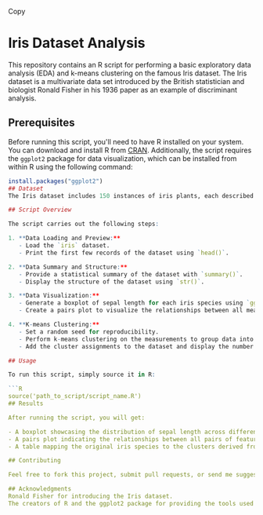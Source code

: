 Copy
# Iris Dataset Analysis

This repository contains an R script for performing a basic exploratory data analysis (EDA) and k-means clustering on the famous Iris dataset. The Iris dataset is a multivariate data set introduced by the British statistician and biologist Ronald Fisher in his 1936 paper as an example of discriminant analysis.

## Prerequisites

Before running this script, you'll need to have R installed on your system. You can download and install R from [CRAN](https://cran.r-project.org/). Additionally, the script requires the `ggplot2` package for data visualization, which can be installed from within R using the following command:

```R
install.packages("ggplot2")
## Dataset
The Iris dataset includes 150 instances of iris plants, each described by 4 features: sepal length, sepal width, petal length, and petal width. There are three species of iris in the dataset: Setosa, Versicolour, and Virginica.

## Script Overview

The script carries out the following steps:

1. **Data Loading and Preview:**
   - Load the `iris` dataset.
   - Print the first few records of the dataset using `head()`.

2. **Data Summary and Structure:**
   - Provide a statistical summary of the dataset with `summary()`.
   - Display the structure of the dataset using `str()`.

3. **Data Visualization:**
   - Generate a boxplot of sepal length for each iris species using `ggplot2`.
   - Create a pairs plot to visualize the relationships between all measurements.

4. **K-means Clustering:**
   - Set a random seed for reproducibility.
   - Perform k-means clustering on the measurements to group data into clusters.
   - Add the cluster assignments to the dataset and display the number of instances in each cluster per species.

## Usage

To run this script, simply source it in R:

```R
source('path_to_script/script_name.R')
## Results

After running the script, you will get:

- A boxplot showcasing the distribution of sepal length across different species.
- A pairs plot indicating the relationships between all pairs of features.
- A table mapping the original iris species to the clusters derived from k-means.

## Contributing

Feel free to fork this project, submit pull requests, or send me suggestions on how to improve the analysis.

## Acknowledgments
Ronald Fisher for introducing the Iris dataset.
The creators of R and the ggplot2 package for providing the tools used in this analysis.
